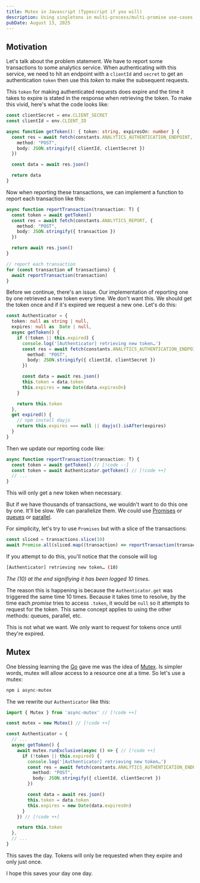 ```yaml
---
title: Mutex in Javascript (Typescript if you will)
description: Using singletons in multi-process/multi-promise use-cases
pubDate: August 13, 2025
---
```


## Motivation

Let's talk about the problem statement. We have to report some transactions to some analytics service. When authenticating with this service, we need to hit an endpoint with a `clientId` and `secret` to get an authentication `token` then use this _token_ to make the subsequent requests.

This `token` for making authenticated requests does expire and the time it takes to expire is stated in the response when retrieving the token. To make this vivid, here's what the code looks like:

```ts
const clientSecret = env.CLIENT_SECRET
const clientId = env.CLIENT_ID

async function getToken(): { token: string, expiresOn: number } {
  const res = await fetch(constants.ANALYTICS_AUTHENTICATION_ENDPOINT, {
    method: "POST",
    body: JSON.stringify({ clientId, clientSecret })
  })

  const data = await res.json()

  return data
}
```

Now when reporting these transactions, we can implement a function to report each transaction like this:


```ts
async function reportTransaction(transaction: T) {
  const token = await getToken()
  const res = await fetch(constants.ANALYTICS_REPORT, {
    method: "POST",
    body: JSON.stringify({ transaction })
  })

  return await res.json()
}

// report each transaction
for (const transaction of transactions) {
  await reportTransaction(transaction)
}
```

Before we continue, there's an issue. Our implementation of reporting one by one retrieved a new token every time. We don't want this. We should get the token once and if it's expired we request a new one. Let's do this:

```ts
const Authenticator = {
  token: null as string | null,
  expires: null as  Date | null,
  async getToken() {
    if (!token || this.expired) {
      console.log('[Authenticator] retrieving new token…')
      const res = await fetch(constants.ANALYTICS_AUTHENTICATION_ENDPOINT, {
        method: "POST",
        body: JSON.stringify({ clientId, clientSecret })
      })

      const data = await res.json()
      this.token = data.token
      this.expires = new Date(data.expiresOn)
    }

    return this.token
  },
  get expired() {
    // npm install dayjs
    return this.expires === null || dayjs().isAfter(expires)
  }
}
```

Then we update our reporting code like:

```ts
async function reportTransaction(transaction: T) {
  const token = await getToken() // [!code --]
  const token = await Authenticator.getToken() // [!code ++]
  // ...
}
```

This will only get a new token when necessary.

But if we have thousands of transactions, we wouldn't want to do this one by one. It'll be slow. We can parallelize them. We could use [Promises](https://developer.mozilla.org/en-US/docs/Web/JavaScript/Reference/Global_Objects/Promise) or [queues](https://docs.bullmq.io/guide/queues) or [parallel](https://radashi.js.org/reference/async/parallel/).

For simplicity, let's try to use `Promises` but with a slice of the transactions:

```ts
const sliced = transactions.slice(10)
await Promise.all(sliced.map((transaction) => reportTransaction(transaction)))
```

If you attempt to do this, you'll notice that the console will log

```bash
[Authenticator] retrieving new token… (10)
```

_The (10) at the end signifiying it has been logged 10 times_.

The reason this is happening is because the `Authenticator.get` was triggered the same time 10 times. Because it takes time to resolve, by the time each _promise_ tries to access `.token`, it would be `null` so it attempts to request for the token. This same concept applies to using the other methods: queues, parallel, etc.

This is not what we want. We only want to request for tokens once until they're expired.

## Mutex

One blessing learning the [Go](https://go.dev) gave me was the idea of [Mutex](https://en.wikipedia.org/wiki/Mutual_exclusion). Is simpler words, mutex will allow access to a resource one at a time. So let's use a mutex:

```sh
npm i async-mutex
```

The we rewrite our `Authenticator` like this:

```ts
import { Mutex } from 'async-mutex' // [!code ++]

const mutex = new Mutex() // [!code ++]

const Authenticator = {
  // ...
  async getToken() {
    await mutex.runExclusive(async () => { // [!code ++]
      if (!token || this.expired) {
        console.log('[Authenticator] retrieving new token…')
        const res = await fetch(constants.ANALYTICS_AUTHENTICATION_ENDPOINT, {
          method: "POST",
          body: JSON.stringify({ clientId, clientSecret })
        })

        const data = await res.json()
        this.token = data.token
        this.expires = new Date(data.expiresOn)
      }
    }) // [!code ++]

    return this.token
  },
  // ...
}
```

This saves the day. Tokens will only be requested when they expire and only just once.

I hope this saves your day one day.
